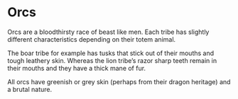 # Orcs

Orcs are a bloodthirsty race of beast like men. Each tribe has slightly
different characteristics depending on their totem animal.

The boar tribe for example has tusks that stick out of their mouths and tough
leathery skin. Whereas the lion tribe’s razor sharp teeth remain in their
mouths and they have a thick mane of fur.

All orcs have greenish or grey skin (perhaps from their dragon heritage) and a
brutal nature.
